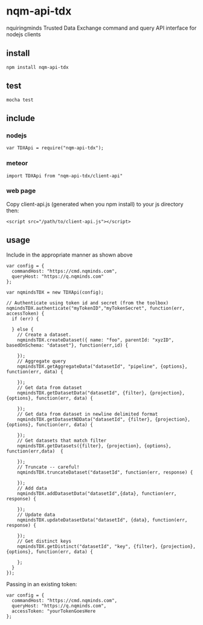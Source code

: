 # nqm-api-tdx
nquiringminds Trusted Data Exchange command and query API interface for nodejs clients

## install
```
npm install nqm-api-tdx
```

## test
```
mocha test
```

## include

### nodejs
```
var TDXApi = require("nqm-api-tdx");
```

### meteor
```
import TDXApi from "nqm-api-tdx/client-api"
```

### web page
Copy client-api.js (generated when you npm install) to your js directory then:
```
<script src="/path/to/client-api.js"></script>
```

## usage
Include in the appropriate manner as shown above

```
var config = {
  commandHost: "https://cmd.nqminds.com",
  queryHost: "https://q.nqminds.com"  
};

var nqmindsTDX = new TDXApi(config);

// Authenticate using token id and secret (from the toolbox)
nqmindsTDX.authenticate("myTokenID","myTokenSecret", function(err, accessToken) {
  if (err) {

  } else {
    // Create a dataset.
    nqmindsTDX.createDataset({ name: "foo", parentId: "xyzID", basedOnSchema: "dataset"}, function(err,id) {
      
    });
    // Aggregate query
    nqmindsTDX.getAggregateData("datasetId", "pipeline", {options},  function(err, data) {

    });
    // Get data from dataset
    nqmindsTDX.getDatasetData("datasetId", {filter}, {projection}, {options}, function(err, data) {
    
    });
    // Get data from dataset in newline delimited format
    nqmindsTDX.getDatasetNDData("datasetId", {filter}, {projection}, {options}, function(err, data) {
    
    });
    // Get datasets that match filter
    nqmindsTDX.getDatasets({filter}, {projection}, {options},  function(err,data)  {

    });
    // Truncate -- careful!
    nqmindsTDX.truncateDataset("datasetId", function(err, response) {

    });
    // Add data 
    nqmindsTDX.addDatasetData("datasetId",{data}, function(err, response) {

    });
    // Update data
    nqmindsTDX.updateDatasetData("datasetId", {data}, function(err, response) {
      
    });
    // Get distinct keys
    nqmindsTDX.getDistinct("datasetId", "key", {filter}, {projection}, {options}, function(err, data) {

    };
  }  
});
```
Passing in an existing token:
```
var config = {
  commandHost: "https://cmd.nqminds.com",
  queryHost: "https://q.nqminds.com",
  accessToken: "yourTokenGoesHere  
};
```
